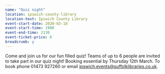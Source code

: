 ```yaml
---
name: "Quiz night"
location: ipswich-county-library
location-text: Ipswich County Library
event-start-date: 2020-03-18
event-start-time: 1900
event-end-time: 2130
event-ticket-price: 6
breadcrumb: y
---
```


Come and join us for our fun filled quiz! Teams of up to 6 people are invited to take part in our quiz night! Booking essential by Thursday 12th March. To book phone 01473 927260 or email ipswich.events@suffolklibraries.co.uk.
